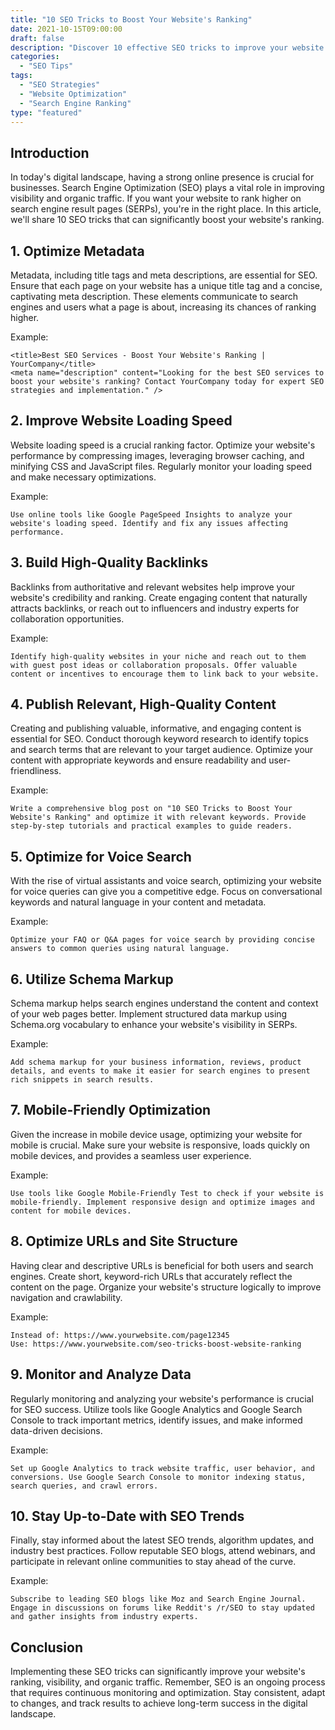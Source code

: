 ```yaml
--- 
title: "10 SEO Tricks to Boost Your Website's Ranking" 
date: 2021-10-15T09:00:00 
draft: false 
description: "Discover 10 effective SEO tricks to improve your website's ranking and drive more organic traffic." 
categories: 
  - "SEO Tips" 
tags: 
  - "SEO Strategies" 
  - "Website Optimization" 
  - "Search Engine Ranking" 
type: "featured" 
--- 
```


## Introduction 

In today's digital landscape, having a strong online presence is crucial for businesses. Search Engine Optimization (SEO) plays a vital role in improving visibility and organic traffic. If you want your website to rank higher on search engine result pages (SERPs), you're in the right place. In this article, we'll share 10 SEO tricks that can significantly boost your website's ranking. 

## 1. Optimize Metadata 

Metadata, including title tags and meta descriptions, are essential for SEO. Ensure that each page on your website has a unique title tag and a concise, captivating meta description. These elements communicate to search engines and users what a page is about, increasing its chances of ranking higher. 

Example: 
```
<title>Best SEO Services - Boost Your Website's Ranking | YourCompany</title> 
<meta name="description" content="Looking for the best SEO services to boost your website's ranking? Contact YourCompany today for expert SEO strategies and implementation." /> 
```

## 2. Improve Website Loading Speed 

Website loading speed is a crucial ranking factor. Optimize your website's performance by compressing images, leveraging browser caching, and minifying CSS and JavaScript files. Regularly monitor your loading speed and make necessary optimizations. 

Example: 
```
Use online tools like Google PageSpeed Insights to analyze your website's loading speed. Identify and fix any issues affecting performance.
```

## 3. Build High-Quality Backlinks 

Backlinks from authoritative and relevant websites help improve your website's credibility and ranking. Create engaging content that naturally attracts backlinks, or reach out to influencers and industry experts for collaboration opportunities. 

Example: 
```
Identify high-quality websites in your niche and reach out to them with guest post ideas or collaboration proposals. Offer valuable content or incentives to encourage them to link back to your website.
```

## 4. Publish Relevant, High-Quality Content 

Creating and publishing valuable, informative, and engaging content is essential for SEO. Conduct thorough keyword research to identify topics and search terms that are relevant to your target audience. Optimize your content with appropriate keywords and ensure readability and user-friendliness. 

Example: 
```
Write a comprehensive blog post on "10 SEO Tricks to Boost Your Website's Ranking" and optimize it with relevant keywords. Provide step-by-step tutorials and practical examples to guide readers.
```

## 5. Optimize for Voice Search 

With the rise of virtual assistants and voice search, optimizing your website for voice queries can give you a competitive edge. Focus on conversational keywords and natural language in your content and metadata. 

Example: 
```
Optimize your FAQ or Q&A pages for voice search by providing concise answers to common queries using natural language.
```

## 6. Utilize Schema Markup 

Schema markup helps search engines understand the content and context of your web pages better. Implement structured data markup using Schema.org vocabulary to enhance your website's visibility in SERPs. 

Example: 
```
Add schema markup for your business information, reviews, product details, and events to make it easier for search engines to present rich snippets in search results.
```

## 7. Mobile-Friendly Optimization 

Given the increase in mobile device usage, optimizing your website for mobile is crucial. Make sure your website is responsive, loads quickly on mobile devices, and provides a seamless user experience. 

Example: 
```
Use tools like Google Mobile-Friendly Test to check if your website is mobile-friendly. Implement responsive design and optimize images and content for mobile devices.
```

## 8. Optimize URLs and Site Structure 

Having clear and descriptive URLs is beneficial for both users and search engines. Create short, keyword-rich URLs that accurately reflect the content on the page. Organize your website's structure logically to improve navigation and crawlability. 

Example: 
```
Instead of: https://www.yourwebsite.com/page12345
Use: https://www.yourwebsite.com/seo-tricks-boost-website-ranking
```

## 9. Monitor and Analyze Data 

Regularly monitoring and analyzing your website's performance is crucial for SEO success. Utilize tools like Google Analytics and Google Search Console to track important metrics, identify issues, and make informed data-driven decisions. 

Example: 
```
Set up Google Analytics to track website traffic, user behavior, and conversions. Use Google Search Console to monitor indexing status, search queries, and crawl errors.
```

## 10. Stay Up-to-Date with SEO Trends 

Finally, stay informed about the latest SEO trends, algorithm updates, and industry best practices. Follow reputable SEO blogs, attend webinars, and participate in relevant online communities to stay ahead of the curve. 

Example: 
```
Subscribe to leading SEO blogs like Moz and Search Engine Journal. Engage in discussions on forums like Reddit's /r/SEO to stay updated and gather insights from industry experts.
```

## Conclusion 

Implementing these SEO tricks can significantly improve your website's ranking, visibility, and organic traffic. Remember, SEO is an ongoing process that requires continuous monitoring and optimization. Stay consistent, adapt to changes, and track results to achieve long-term success in the digital landscape.
